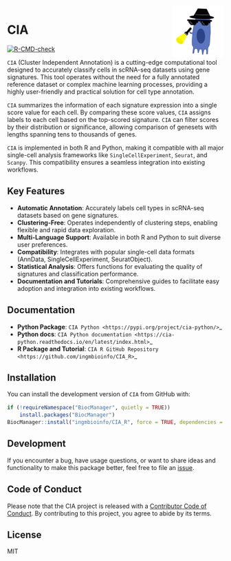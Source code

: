 
<img src="man/figures/logo.png" align="right" alt="" width="120" />

<!-- README.md is generated from README.Rmd. Please edit that file -->

# CIA

<!-- badges: start -->

[![R-CMD-check](https://github.com/ingmbioinfo/CIA_R/actions/workflows/R-CMD-check.yaml/badge.svg)](https://github.com/ingmbioinfo/CIA_R/actions/workflows/R-CMD-check.yaml)
<!-- badges: end -->

`CIA` (Cluster Independent Annotation) is a cutting-edge computational
tool designed to accurately classify cells in scRNA-seq datasets using
gene signatures. This tool operates without the need for a fully
annotated reference dataset or complex machine learning processes,
providing a highly user-friendly and practical solution for cell type
annotation.

`CIA` summarizes the information of each signature expression into a
single score value for each cell. By comparing these score values, `CIA`
assigns labels to each cell based on the top-scored signature. `CIA` can
filter scores by their distribution or significance, allowing comparison
of genesets with lengths spanning tens to thousands of genes.

`CIA` is implemented in both R and Python, making it compatible with all
major single-cell analysis frameworks like `SingleCellExperiment`,
`Seurat`, and `Scanpy`. This compatibility ensures a seamless
integration into existing workflows.

## Key Features

- **Automatic Annotation**: Accurately labels cell types in scRNA-seq
  datasets based on gene signatures.
- **Clustering-Free**: Operates independently of clustering steps,
  enabling flexible and rapid data exploration.
- **Multi-Language Support**: Available in both R and Python to suit
  diverse user preferences.
- **Compatibility**: Integrates with popular single-cell data formats
  (AnnData, SingleCellExperiment, SeuratObject).
- **Statistical Analysis**: Offers functions for evaluating the quality
  of signatures and classification performance.
- **Documentation and Tutorials**: Comprehensive guides to facilitate
  easy adoption and integration into existing workflows.

## Documentation

- **Python Package**:
  `CIA Python <https://pypi.org/project/cia-python/>`\_
- **Python docs**:
  `CIA Python documentation <https://cia-python.readthedocs.io/en/latest/index.html>`\_
- **R Package and Tutorial**:
  `CIA R GitHub Repository <https://github.com/ingmbioinfo/CIA_R>`\_

## Installation

You can install the development version of `CIA` from GitHub with:

``` r
if (!requireNamespace("BiocManager", quietly = TRUE))
    install.packages("BiocManager")
BiocManager::install("ingmbioinfo/CIA_R", force = TRUE, dependencies = TRUE)
```

## Development

If you encounter a bug, have usage questions, or want to share ideas and
functionality to make this package better, feel free to file an
[issue](https://github.com/ingmbioinfo/CIA_R/issues).

## Code of Conduct

Please note that the CIA project is released with a [Contributor Code of
Conduct](https://contributor-covenant.org/version/2/1/CODE_OF_CONDUCT.html).
By contributing to this project, you agree to abide by its terms.

## License

MIT
